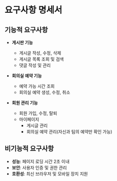 # 요구사항 명세서

## 기능적 요구사항
- **게시판 기능**
  * 게시글 작성, 수정, 삭제
  * 게시글 목록 조회 및 검색
  * 댓글 작성 및 관리

- **회의실 예약 기능**
  * 예약 가능 시간 조회
  * 회의실 예약 생성, 수정, 취소
  
- **회원 관리 기능**
  * 회원 가입, 수정, 탈퇴
  * 마이페이지
    - 게시글 관리
    - 회의실 예약 관리(자신과 팀의 예약만 확인 가능)

## 비기능적 요구사항
- **성능**: 페이지 로딩 시간 2초 이내
- **보안**: 사용자 인증 및 권한 관리
- **호환성**: 최신 브라우저 및 모바일 장치 지원
